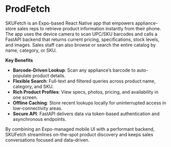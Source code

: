# ProdFetch

SKUFetch is an Expo-based React Native app that empowers appliance-store sales reps to retrieve product information instantly from their phone. The app uses the device camera to scan UPC/SKU barcodes and calls a FastAPI backend that returns current pricing, specifications, stock levels, and images. Sales staff can also browse or search the entire catalog by name, category, or SKU.

**Key Benefits**
- **Barcode-Driven Lookup**: Scan any appliance’s barcode to auto-populate product details.  
- **Flexible Search**: Full-text and filtered queries across product name, category, and SKU.  
- **Rich Product Profiles**: View specs, photos, pricing, and availability in one screen.  
- **Offline Caching**: Store recent lookups locally for uninterrupted access in low-connectivity areas.  
- **Secure API**: FastAPI delivers data via token-based authentication and asynchronous endpoints.

By combining an Expo-managed mobile UI with a performant backend, SKUFetch streamlines on-the-spot product discovery and keeps sales conversations focused and data-driven.  
